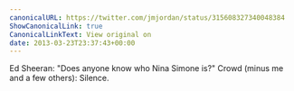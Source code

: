 ```yaml
---
canonicalURL: https://twitter.com/jmjordan/status/315608327340048384
ShowCanonicalLink: true
CanonicalLinkText: View original on
date: 2013-03-23T23:37:43+00:00
---
```

Ed Sheeran: "Does anyone know who Nina Simone is?" Crowd (minus me and a few others): Silence.